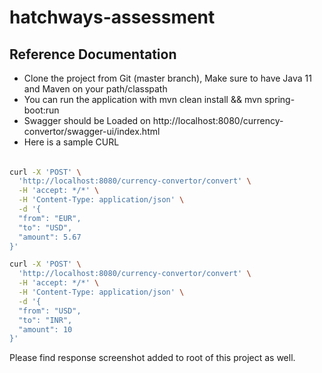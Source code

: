 # hatchways-assessment

## Reference Documentation
* Clone the project from Git (master branch), Make sure to have Java 11 and Maven on your path/classpath
* You can run the application with mvn clean install && mvn spring-boot:run
* Swagger should be Loaded on http://localhost:8080/currency-convertor/swagger-ui/index.html
* Here is a sample CURL 

###### 

```bash
curl -X 'POST' \
  'http://localhost:8080/currency-convertor/convert' \
  -H 'accept: */*' \
  -H 'Content-Type: application/json' \
  -d '{
  "from": "EUR",
  "to": "USD",
  "amount": 5.67
}'
```

```bash
curl -X 'POST' \
  'http://localhost:8080/currency-convertor/convert' \
  -H 'accept: */*' \
  -H 'Content-Type: application/json' \
  -d '{
  "from": "USD",
  "to": "INR",
  "amount": 10
}'
```


Please find response screenshot added to root of this project as well.  
